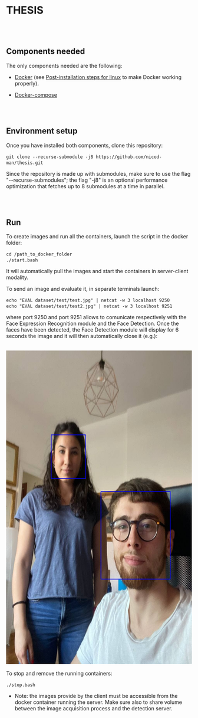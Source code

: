 # THESIS

<br/><br/>

## Components needed

The only components needed are the following:

- [Docker](https://docs.docker.com/get-docker/) (see [Post-installation steps for linux](https://docs.docker.com/engine/install/linux-postinstall/) to make Docker working properly).

- [Docker-compose](https://docs.docker.com/compose/install/)

<br/><br/>

## Environment setup

Once you have installed both components, clone this repository: 

	git clone --recurse-submodule -j8 https://github.com/nicod-man/thesis.git

Since the repository is made up with submodules, make sure to use the flag "--recurse-submodules"; the flag "-j8" is an optional performance optimization that fetches up to 8 submodules at a time in parallel.

<br/><br/>

## Run

To create images and run all the containers, launch the script in the docker folder:

	cd /path_to_docker_folder
	./start.bash
	
It will automatically pull the images and start the containers in server-client modality.	
	
To send an image and evaluate it, in separate terminals launch:

	echo "EVAL dataset/test/test.jpg" | netcat -w 3 localhost 9250
	echo "EVAL dataset/test/test2.jpg" | netcat -w 3 localhost 9251

where port 9250 and port 9251 allows to comunicate respectively with the Face Expression Recognition module and the Face Detection.
Once the faces have been detected, the Face Detection module will display for 6 seconds the image and it will then automatically close it (e.g.):

<br>
<img height="850" width="700" src="https://github.com/nicod-man/thesis/blob/main/images/face_detection.jpg"/>
</br>
	
To stop and remove the running containers:

	./stop.bash

- Note: the images provide by the client must be accessible from the docker container running the server.
  Make sure also to share volume between the image acquisition process and the detection server.
